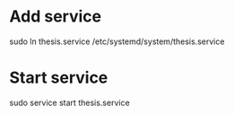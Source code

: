 
# Add service
 sudo ln thesis.service /etc/systemd/system/thesis.service 
 
 # Start service
 sudo service start thesis.service